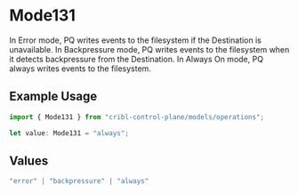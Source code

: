 # Mode131

In Error mode, PQ writes events to the filesystem if the Destination is unavailable. In Backpressure mode, PQ writes events to the filesystem when it detects backpressure from the Destination. In Always On mode, PQ always writes events to the filesystem.

## Example Usage

```typescript
import { Mode131 } from "cribl-control-plane/models/operations";

let value: Mode131 = "always";
```

## Values

```typescript
"error" | "backpressure" | "always"
```